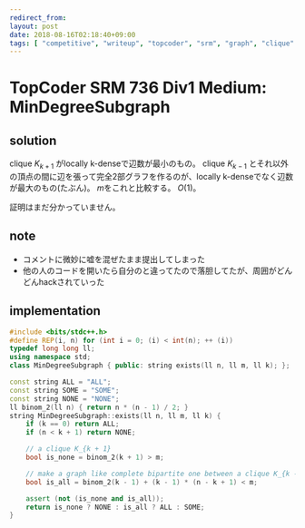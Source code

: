 ```yaml
---
redirect_from:
layout: post
date: 2018-08-16T02:18:40+09:00
tags: [ "competitive", "writeup", "topcoder", "srm", "graph", "clique" ]
---
```


# TopCoder SRM 736 Div1 Medium: MinDegreeSubgraph

## solution

clique $K _ {k + 1}$ がlocally k-denseで辺数が最小のもの。
clique $K _ {k - 1}$ とそれ以外の頂点の間に辺を張って完全2部グラフを作るのが、locally k-denseでなく辺数が最大のもの(たぶん)。
$m$をこれと比較する。
$O(1)$。

証明はまだ分かっていません。

## note

-   コメントに微妙に嘘を混ぜたまま提出してしまった
-   他の人のコードを開いたら自分のと違ってたので落胆してたが、周囲がどんどんhackされていった

## implementation

``` c++
#include <bits/stdc++.h>
#define REP(i, n) for (int i = 0; (i) < int(n); ++ (i))
typedef long long ll;
using namespace std;
class MinDegreeSubgraph { public: string exists(ll n, ll m, ll k); };

const string ALL = "ALL";
const string SOME = "SOME";
const string NONE = "NONE";
ll binom_2(ll n) { return n * (n - 1) / 2; }
string MinDegreeSubgraph::exists(ll n, ll m, ll k) {
    if (k == 0) return ALL;
    if (n < k + 1) return NONE;

    // a clique K_{k + 1}
    bool is_none = binom_2(k + 1) > m;

    // make a graph like complete bipartite one between a clique K_{k - 1} and all other vertices
    bool is_all = binom_2(k - 1) + (k - 1) * (n - k + 1) < m;

    assert (not (is_none and is_all));
    return is_none ? NONE : is_all ? ALL : SOME;
}
```
